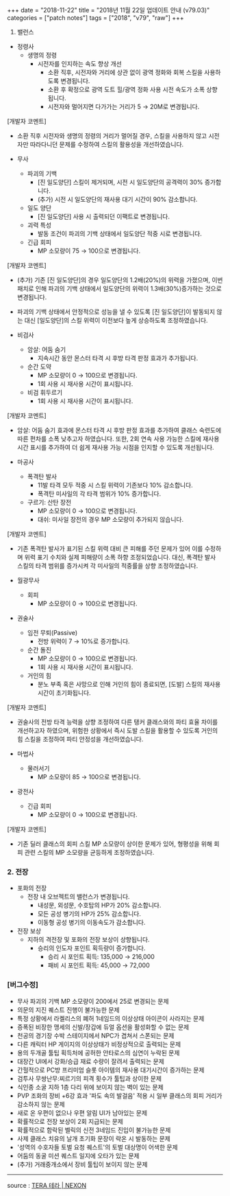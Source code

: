 +++
date = "2018-11-22"
title = "2018년 11월 22일 업데이트 안내 (v79.03)"
categories = ["patch notes"]
tags = ["2018", "v79", "raw"]
+++

1. 밸런스
- 정령사
  - 생명의 정령
    - 시전자를 인지하는 속도 향상 개선
      - 소환 직후, 시전자와 거리에 상관 없이 광역 정화와 회복 스킬을 사용하도록 변경됩니다.
      - 소환 후 확정으로 광역 도트 힐/광역 정화 사용 시전 속도가 소폭 상향됩니다.
      - 시전자와 멀어지면 다가가는 거리가 5 → 20M로 변경됩니다.

[개발자 코멘트]
- 소환 직후 시전자와 생명의 정령의 거리가 멀어질 경우, 스킬을 사용하지 않고 시전자만 따라다니던 문제를 수정하여 스킬의 활용성을 개선하였습니다.

- 무사
  - 파괴의 기백
    - [진 일도양단] 스킬이 제거되며, 시전 시 일도양단의 공격력이 30% 증가합니다.
    - (추가) 시전 시 일도양단의 재사용 대기 시간이 90% 감소합니다.
  - 일도 양단
    - [진 일도양단] 사용 시 출력되던 이팩트로 변경됩니다.
  - 괴력 특성
    - 발동 조건이 파괴의 기백 상태에서 일도양단 적중 시로 변경됩니다.
  - 긴급 회피
    - MP 소모량이 75 → 100으로 변경됩니다.

[개발자 코멘트]
- (추가) 기존 [진 일도양단]의 경우 일도양단의 1.2배(20%)의 위력을 가졌으며, 이번 패치로 인해 파괴의 기백 상태에서 일도양단의 위력이 1.3배(30%)증가하는 것으로 변경됩니다.
- 파괴의 기백 상태에서 안정적으로 성능을 낼 수 있도록 [진 일도양단]이 발동되지 않는 대신 [일도양단]의 스킬 위력이 이전보다 높게 상승하도록 조정하였습니다.

- 비검사
  - 암살: 어둠 숨기
    - 지속시간 동안 몬스터 타격 시 후방 타격 판정 효과가 추가됩니다.
  - 순간 도약
    - MP 소모량이 0 → 100으로 변경됩니다.
    - 1회 사용 시 재사용 시간이 표시됩니다.
  - 비검 휘두르기
    - 1회 사용 시 재사용 시간이 표시됩니다.

[개발자 코멘트]
- 암살: 어둠 숨기 효과에 몬스터 타격 시 후방 판정 효과를 추가하여 클래스 숙련도에 따른 편차를 소폭 낮추고자 하였습니다. 또한, 2회 연속 사용 가능한 스킬에 재사용 시간 표시를 추가하여 더 쉽게 재사용 가능 시점을 인지할 수 있도록 개선됩니다.

- 마공사
  - 폭격탄 발사
    - 11발 타격 모두 적중 시 스킬 위력이 기존보다 10% 감소합니다.
    - 폭격탄 미사일의 각 타격 범위가 10% 증가합니다.
  - 구르기: 산탄 장전
    - MP 소모량이 0 → 100으로 변경됩니다.
    - 대쉬: 미사일 장전의 경우 MP 소모량이 추가되지 않습니다.

[개발자 코멘트]
- 기존 폭격탄 발사가 표기된 스킬 위력 대비 큰 피해를 주던 문제가 있어 이를 수정하며 위력 표기 수치와 실제 피해량이 소폭 하향 조정되었습니다. 대신, 폭격탄 발사 스킬의 타격 범위를 증가시켜 각 미사일의 적중률을 상향 조정하였습니다.

- 월광무사
  - 회피
    - MP 소모량이 0 → 100으로 변경됩니다.
- 권술사
  - 임전 무퇴(Passive)
    - 전방 위력이 7 → 10%로 증가합니다.
  - 순간 돌진
    - MP 소모량이 0 → 100으로 변경됩니다.
    - 1회 사용 시 재사용 시간이 표시됩니다.
  - 거인의 힘
    - 분노 부족 혹은 사망으로 인해 거인의 힘이 종료되면, [도발] 스킬의 재사용 시간이 초기화됩니다.

[개발자 코멘트]
- 권술사의 전방 타격 능력을 상향 조정하여 다른 탱커 클래스와의 파티 효율 차이를 개선하고자 하였으며, 위험한 상황에서 즉시 도발 스킬을 활용할 수 있도록 거인의 힘 스킬을 조정하여 파티 안정성을 개선하였습니다.

- 마법사
  - 물러서기
    - MP 소모량이 85 → 100으로 변경됩니다.
- 광전사
  - 긴급 회피
    - MP 소모량이 0 → 100으로 변경됩니다.

[개발자 코멘트]
- 기존 딜러 클래스의 회피 스킬 MP 소모량이 상이한 문제가 있어, 형평성을 위해 회피 관련 스킬의 MP 소모량을 균등하게 조정하였습니다.

### 2. 전장
- 포화의 전장
  - 전장 내 오브젝트의 밸런스가 변경됩니다.
    - 내성문, 외성문, 수호탑의 HP가 20% 감소합니다.
    - 모든 공성 병기의 HP가 25% 감소합니다.
    - 이동형 공성 병기의 이동속도가 감소합니다.
- 전장 보상
  - 지하의 격전장 및 포화의 전장 보상이 상향됩니다.
    - 승리의 인도자 포인트 획득량이 증가합니다.
      - 승리 시 포인트 획득: 135,000 → 216,000
      - 패비 시 포인트 획득: 45,000 → 72,000

### [버그수정]
- 무사 파괴의 기백 MP 소모량이 200에서 25로 변경되는 문제
- 의문의 지진 퀘스트 진행이 불가능한 문제
- 특정 상황에서 라켈리스의 폐허 1네임드의 이상상태 아이콘이 사라지는 문제
- 증폭된 비장한 맹세의 신발/장갑에 듀얼 옵션을 활성화할 수 없는 문제
- 천공의 경기장 수박 스테이지에서 NPC가 겹쳐서 스폰되는 문제
- 다른 캐릭터 HP 게이지의 이상상태가 비정상적으로 출력되는 문제
- 용의 두개골 툴팁 획득처에 공허한 안타로스의 심연이 누락된 문제
- 대장간 UI에서 강화/승급 재료 수량이 잘려서 출력되는 문제
- 간헐적으로 PC방 프리미엄 슬롯 아이템의 재사용 대기시간이 증가하는 문제
- 검투사 무쌍난무:찌르기의 피격 횟수가 툴팁과 상이한 문제
- 식인종 소굴 지하 1층 다리 위에 보이지 않는 벽이 있는 문제
- PVP 조화의 장비 +6강 효과 '파도 속의 발걸음' 적용 시 일부 클래스의 회피 거리가 감소하지 않는 문제
- 새로 온 우편이 없으나 우편 알림 UI가 남아있는 문제
- 확률적으로 전장 보상이 2회 지급되는 문제
- 확률적으로 함락된 벨릭의 신전 3네임드 진입이 불가능한 문제
- 사제 클래스 치유의 날개 초기화 문장이 락온 시 발동하는 문제
- '성역의 수호자들 토벌 요청 퀘스트'의 토벌 대상명이 어색한 문제
- 어둠의 동굴 미션 퀘스트 일지에 오타가 있는 문제
- (추가) 거래중개소에서 장비 툴팁이 보이지 않는 문제

----

source : [TERA 테라 | NEXON](http://tera.nexon.com/news/update/view.aspx?n4articlesn=366)
